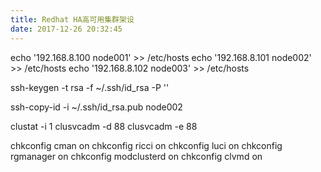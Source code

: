 ```yaml
---
title: Redhat HA高可用集群架设
date: 2017-12-26 20:32:45
---
```


echo '192.168.8.100 node001' >> /etc/hosts
echo '192.168.8.101 node002' >> /etc/hosts
echo '192.168.8.102 node003' >> /etc/hosts


ssh-keygen -t rsa -f ~/.ssh/id_rsa -P ''



ssh-copy-id -i ~/.ssh/id_rsa.pub node002 	

clustat -i 1
clusvcadm -d 88
clusvcadm -e 88

chkconfig cman on
chkconfig ricci on
chkconfig luci on
chkconfig rgmanager on
chkconfig modclusterd on
chkconfig clvmd on


